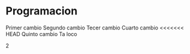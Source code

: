 # Programacion
Primer cambio
Segundo cambio
Tecer cambio
Cuarto cambio
<<<<<<< HEAD
Quinto cambio
Ta loco

2